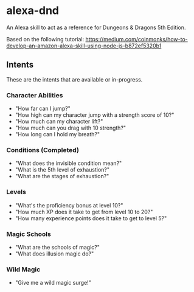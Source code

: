 # alexa-dnd

An Alexa skill to act as a reference for Dungeons &amp; Dragons 5th Edition.

Based on the following tutorial: https://medium.com/coinmonks/how-to-develop-an-amazon-alexa-skill-using-node-js-b872ef5320b1

## Intents

These are the intents that are available or in-progress.

### Character Abilities

* "How far can I jump?"
* "How high can my character jump with a strength score of 10?"
* "How much can my character lift?"
* "How much can you drag with 10 strength?"
* "How long can I hold my breath?"

### Conditions (Completed)

* "What does the invisible condition mean?"
* "What is the 5th level of exhaustion?"
* "What are the stages of exhaustion?"

### Levels

* "What's the proficiency bonus at level 10?"
* "How much XP does it take to get from level 10 to 20?"
* "How many experience points does it take to get to level 5?"

### Magic Schools

* "What are the schools of magic?"
* "What does illusion magic do?"

### Wild Magic

* "Give me a wild magic surge!"